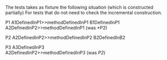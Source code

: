 The tests takes as fixture the following situation (which is constructed partially)For tests that do not need to check the incremental construction.P1 	A1DefinedInP1>>methodDefinedInP1	B1DefinedInP1		A2DefinedInP2>>methodDefinedInP1  (was *P2)	P2	A2DefinedInP2>>methodDefinedInP2	B2DefinedInB2	P3	A3DefinedInP3		A2DefinedInP2>>methodDefinedInP3  (was *P2*)